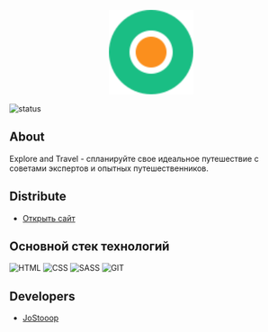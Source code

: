 <p align="center">
      <img src="img/logo.svg" width="150" height="150">
</p>

<p align="left">
   <img src="https://img.shields.io/badge/Status-%D0%A0%D0%B0%D0%B7%D1%80%D0%B0%D0%B1%D0%BE%D1%82%D0%BA%D0%B0%20%D0%BF%D1%80%D0%B8%D0%BE%D1%81%D1%82%D0%B0%D0%BD%D0%BE%D0%B2%D0%BB%D0%B5%D0%BD%D0%B0-red" alt="status">
</p>

## About

Explore and Travel - спланируйте свое идеальное путешествие с советами экспертов и опытных путешественников.

## Distribute

- [Открыть сайт](https://jostooop.github.io/website--explore-and-travel/)

## Основной стек технологий

![HTML](https://img.shields.io/badge/-HTML-090909?style=for-the-badge&logo=html5&logoColor=CC0000)
![CSS](https://img.shields.io/badge/-CSS-090909?style=for-the-badge&logo=css3&logoColor=097CDB)
![SASS](https://img.shields.io/badge/-SASS-090909?style=for-the-badge&logo=SASS&logoColor=B4068E)
![GIT](https://img.shields.io/badge/-GIT-090909?style=for-the-badge&logo=GIT&logoColor=CC0000)

## Developers

- [JoStooop](https://github.com/JoStooop)
